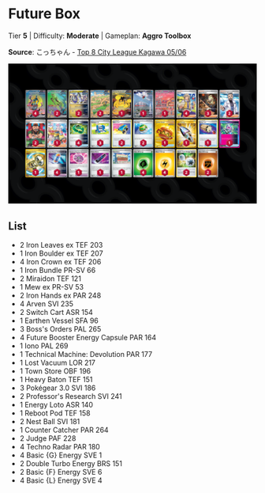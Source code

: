 # Future Box

Tier **5** | Difficulty: **Moderate** | Gameplan: **Aggro Toolbox**

**Source**: こっちゃん - [Top 8 City League Kagawa 05/06](https://limitlesstcg.com/decks/list/jp/11155)

![decklist](../../!Images/Standard/12BRS-SFA/Future%20Box.png)

## List
* 2 Iron Leaves ex TEF 203
* 1 Iron Boulder ex TEF 207
* 4 Iron Crown ex TEF 206
* 1 Iron Bundle PR-SV 66
* 2 Miraidon TEF 121
* 1 Mew ex PR-SV 53
* 2 Iron Hands ex PAR 248
* 4 Arven SVI 235
* 2 Switch Cart ASR 154
* 1 Earthen Vessel SFA 96
* 3 Boss's Orders PAL 265
* 4 Future Booster Energy Capsule PAR 164
* 1 Iono PAL 269
* 1 Technical Machine: Devolution PAR 177
* 1 Lost Vacuum LOR 217
* 1 Town Store OBF 196
* 1 Heavy Baton TEF 151
* 3 Pokégear 3.0 SVI 186
* 2 Professor's Research SVI 241
* 1 Energy Loto ASR 140
* 1 Reboot Pod TEF 158
* 2 Nest Ball SVI 181
* 1 Counter Catcher PAR 264
* 2 Judge PAF 228
* 4 Techno Radar PAR 180
* 4 Basic {G} Energy SVE 1
* 2 Double Turbo Energy BRS 151
* 2 Basic {F} Energy SVE 6
* 4 Basic {L} Energy SVE 4
